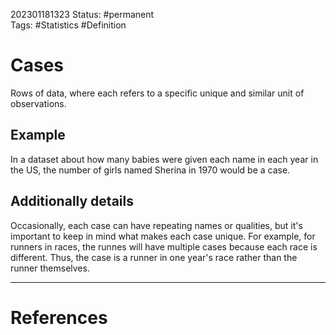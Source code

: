 202301181323
Status: #permanent  
Tags: #Statistics #Definition 

# Cases 
Rows of data, where each refers to a specific unique and similar unit of observations.

## Example
In a dataset about how many babies were given each name in each year in the US, the number of girls named Sherina in 1970 would be a case.

## Additionally details
Occasionally, each case can have repeating names or qualities, but it's important to keep in mind what makes each case unique. For example, for runners in races, the runnes will have multiple cases because each race is different. Thus, the case is a runner in one year's race rather than the runner themselves.



---
# References
